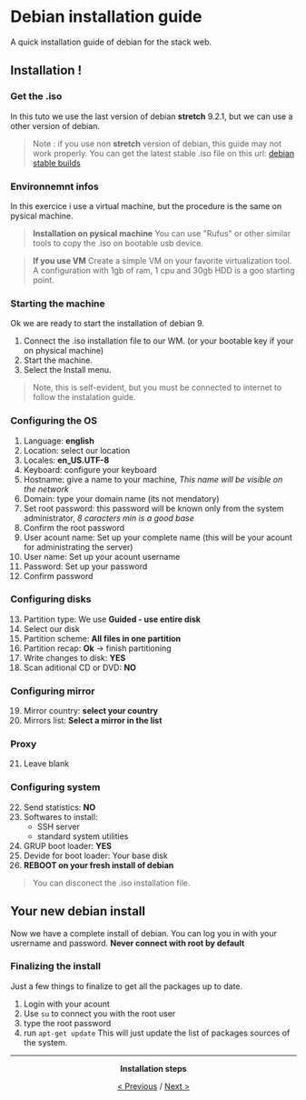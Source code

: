 # Debian installation guide

A quick installation guide of debian for the stack web.

## Installation !

### Get the .iso

In this tuto we use the last version of debian **stretch** 9.2.1, but we can use a other version of debian.
> Note : if you use non **stretch** version of debian, this guide may not work properly.
You can get the latest stable .iso file on this url: [debian stable builds](https://www.debian.org/CD/http-ftp/#stable)

### Environnemnt infos
In this exercice i use a virtual machine, but the procedure is the same on pysical machine.

> **Installation on pysical machine**
> You can use "Rufus" or other similar tools to copy the .iso on bootable usb device.


> **If you use VM**
> Create a simple VM on your favorite virtualization tool.
> A configuration with 1gb of ram, 1 cpu and 30gb HDD is a goo starting point.

### Starting the machine
Ok we are ready to start the installation of debian 9.

1. Connect the .iso installation file to our WM. (or your bootable key if your on physical machine)
2. Start the machine.
3. Select the Install menu.

> Note, this is self-evident, but you must be connected to internet to follow the instalation guide.

### Configuring the OS
1. Language: **english**
2. Location: select our location
3. Locales: **en_US.UTF-8**
4. Keyboard: configure your keyboard
5. Hostname: give a name to your machine, *This name will be visible on the network*
6. Domain: type your domain name (its not mendatory)
7. Set root password: this password will be known only from the system administrator, *8 caracters min is a good base*
8. Confirm the root password
9. User acount name: Set up your complete name (this will be your acount for administrating the server)
10. User name: Set up your acount username
11. Password: Set up your password
12. Confirm password

### Configuring disks
13. Partition type: We use **Guided - use entire disk**
14. Select our disk
15. Partition scheme: **All files in one partition**
16. Partition recap: **Ok** -> finish partitioning
17. Write changes to disk: **YES**
18. Scan aditional CD or DVD: **NO**

### Configuring mirror
19. Mirror country: **select your country**
20. Mirrors list: **Select a mirror in the list**

### Proxy
21. Leave blank

### Configuring system
22. Send statistics: **NO**
23. Softwares to install:
    - SSH server
    - standard system utilities
24. GRUP boot loader: **YES**
25. Devide for boot loader: Your base disk
26. **REBOOT on your fresh install of debian**
> You can disconect the .iso installation file.

## Your new debian install
Now we have a complete install of debian. You can log you in with your usrername and password. **Never connect with root by default**

### Finalizing the install
Just a few things to finalize to get all the packages up to date.
1. Login with your acount
2. Use `su` to connect you with the root user
3. type the root password
4. run `apt-get update` This will just update the list of packages sources of the system.

<div align="center">
<hr>

**Installation steps**

[< Previous](README.md) / [Next >](basetools.md)

</div>